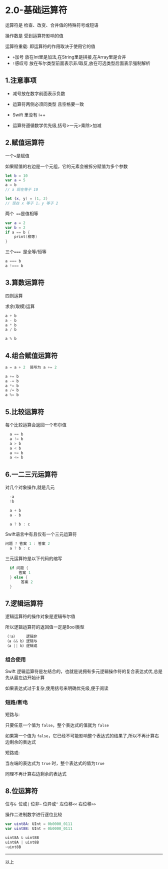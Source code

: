# 2.0-基础运算符

运算符是 检查、改变、合并值的特殊符号或短语

操作数是 受到运算符影响的值

运算符重载: 即运算符的作用取决于使用它的值

- `+`加号 放在Int里是加法,在String里是拼接,在Array里是合并
- `!`感叹号 放在布尔类型前面表示非/取反,放在可选类型后面表示强制解析

## 1.注意事项

- 减号放在数字前面表示负数

- 运算符两侧必须同类型 且空格要一致

- Swift 里没有 i++

- 运算符遵循数学优先级,括号>一元>乘除>加减

## 2.赋值运算符

一个` = `是赋值

如果赋值的右边是一个元组，它的元素会被拆分赋值为多个参数

```swift
let b = 10
var a = 5
a = b
// a 现在等于 10

let (x, y) = (1, 2)
// 现在 x 等于 1，y 等于 2
```

两个` ==`是值相等

```swift
var a = 2
var b = 2
if a == b {
	print(相等)
}
```

三个`=== `是全等/恒等

```swift
a === b
a !=== b
```

## 3.算数运算符

四则运算

求余(取模)运算

```swift
a + b
a - b
a * b
a / b

a % b
```

## 4.组合赋值运算符

```swift
a = a + 2  简写为 a += 2

a += b
a -= b
a *= b
a /= b
a %= b
```

## 5.比较运算符

每个比较运算会返回一个布尔值

```swift
  a == b
  a != b
  a > b
  a < b
  a >= b
  a <= b
```

## 6.一二三元运算符

对几个对象操作,就是几元

```swift
  -a
  !b

  a + b
  a - b

  a ? b : c
```

Swift语言中有且仅有一个三元运算符

```swift
问题 ? 答案 1 : 答案 2
  a ? b : c
```

三元运算符是以下代码的缩写

```swift
  if 问题 {
      答案 1
  } else {
       答案 2
  }
```

## 7.逻辑运算符

逻辑运算符的操作对象是逻辑布尔值

所以逻辑运算符的返回值一定是Bool类型

```swift
（!a）    逻辑非
（a && b）逻辑与
（a || b）逻辑或
```

### 组合使用

Swift 逻辑运算符是左结合的，也就是说拥有多元逻辑操作符的复合表达式优,总是先从最左边开始计算

如果表达式过于复杂,使用括号来明确优先级,便于阅读

### 短路/断电

短路与:

只要任意一个值为 `false`，整个表达式的值就为 `false`

如果第一个值为 `false`，它已经不可能影响整个表达式的结果了,所以不再计算右边剩余的表达式

短路或:

当左端的表达式为 `true` 时，整个表达式的值为`true`

同理不再计算右边剩余的表达式

## 8.位运算符

位与`& `位或`|` 位非`~` 位异或`^` 左位移`<<` 右位移`>>`

操作二进制数字进行逐位比较

```swift
var uint8A: UInt = 0b0000_0111
var uint8B: UInt = 0b0000_0111

uint8A & uint8B
uint8A | uint8B
~uint8B
```

---

以上
